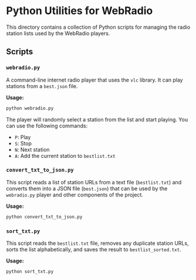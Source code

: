 # Python Utilities for WebRadio

This directory contains a collection of Python scripts for managing the radio station lists used by the WebRadio players.

## Scripts

### `webradio.py`

A command-line internet radio player that uses the `vlc` library. It can play stations from a `best.json` file.

**Usage:**

```bash
python webradio.py
```

The player will randomly select a station from the list and start playing. You can use the following commands:

- `P`: Play
- `S`: Stop
- `N`: Next station
- `A`: Add the current station to `bestlist.txt`

### `convert_txt_to_json.py`

This script reads a list of station URLs from a text file (`bestlist.txt`) and converts them into a JSON file (`best.json`) that can be used by the `webradio.py` player and other components of the project.

**Usage:**

```bash
python convert_txt_to_json.py
```

### `sort_txt.py`

This script reads the `bestlist.txt` file, removes any duplicate station URLs, sorts the list alphabetically, and saves the result to `bestlist_sorted.txt`.

**Usage:**

```bash
python sort_txt.py
```
